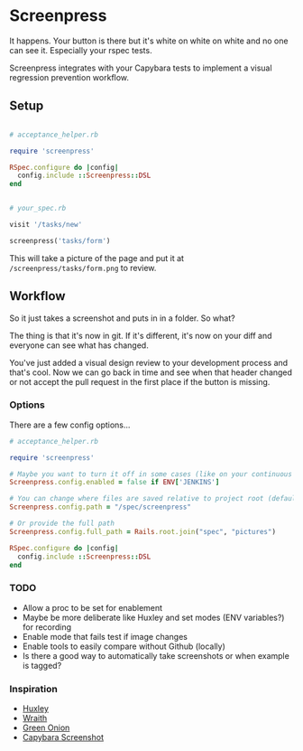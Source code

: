 # Screenpress

It happens. Your button is there but it's white on white on white and no one can see it. Especially your rspec tests.

Screenpress integrates with your Capybara tests to implement a visual regression prevention workflow.

## Setup

```ruby

# acceptance_helper.rb

require 'screenpress'

RSpec.configure do |config|
  config.include ::Screenpress::DSL
end

```

```ruby

# your_spec.rb

visit '/tasks/new'

screenpress('tasks/form')

```

This will take a picture of the page and put it at `/screenpress/tasks/form.png` to review.

## Workflow

So it just takes a screenshot and puts in in a folder. So what?

The thing is that it's now in git. If it's different, it's now on your diff and everyone can see what has changed.

You've just added a visual design review to your development process and that's cool. Now we can go back in time and see when that header changed or not accept the pull request in the first place if the button is missing.

### Options

There are a few config options...

```ruby
# acceptance_helper.rb

require 'screenpress'

# Maybe you want to turn it off in some cases (like on your continuous integration server)
Screenpress.config.enabled = false if ENV['JENKINS']

# You can change where files are saved relative to project root (default if /screenpress)
Screenpress.config.path = "/spec/screenpress"

# Or provide the full path
Screenpress.config.full_path = Rails.root.join("spec", "pictures")

RSpec.configure do |config|
  config.include ::Screenpress::DSL 
end
```

### TODO

* Allow a proc to be set for enablement
* Maybe be more deliberate like Huxley and set modes (ENV variables?) for recording
* Enable mode that fails test if image changes
* Enable tools to easily compare without Github (locally)
* Is there a good way to automatically take screenshots or when example is tagged?

### Inspiration

* [Huxley](https://github.com/facebook/huxley)
* [Wraith](https://github.com/BBC-News/wraith)
* [Green Onion](https://github.com/intridea/green_onion)
* [Capybara Screenshot](https://github.com/mattheworiordan/capybara-screenshot)
